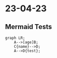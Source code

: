 # 23-04-23

## Mermaid Tests

```mermaid
graph LR;
    A-->[age]B;
    C{name}-->D;
    A-->D{test};
```
